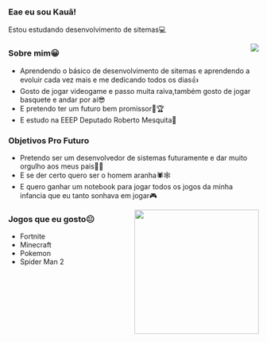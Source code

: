 ### Eae eu sou Kauã!
Estou estudando desenvolvimento de sitemas💻

<img align="right" src="https://i.pinimg.com/originals/ce/5c/25/ce5c25657e09e8f817d996dc36ddeed5.gif"/>

### Sobre mim😀  
- Aprendendo o básico de desenvolvimento de sitemas e aprendendo a evoluir cada vez mais e me dedicando todos os dias👍
- Gosto de jogar videogame e passo muita raiva,também gosto de jogar basquete e andar por aí😎
- E pretendo ter um futuro bem promissor💪🏆
- E estudo na EEEP Deputado Roberto Mesquita📖

### Objetivos Pro Futuro
- Pretendo ser um desenvolvedor de sistemas futuramente e dar muito orgulho aos meus pais👨‍💻
- E se der certo quero ser o homem aranha🕷🕸
- E quero ganhar um notebook para jogar todos os jogos da minha infancia que eu tanto sonhava em jogar🎮
<img align="right" height="250" src="https://preview.redd.it/fx57vd0sjbr91.png?auto=webp&s=1c8252c18cd77dac486f73f1863660ee7b098381"/>

### Jogos que eu gosto😐
- Fortnite
- Minecraft
- Pokemon
- Spider Man 2

